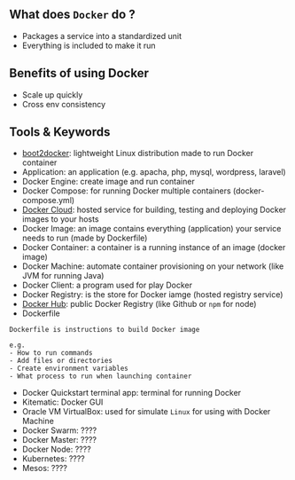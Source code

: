 ## What does `Docker` do ?
- Packages a service into a standardized unit
- Everything is included to make it run

## Benefits of using Docker
- Scale up quickly
- Cross env consistency

## Tools & Keywords
- [boot2docker](http://boot2docker.io/): lightweight Linux distribution made to run Docker container
- Application: an application (e.g. apacha, php, mysql, wordpress, laravel)
- Docker Engine: create image and run container
- Docker Compose: for running Docker multiple containers (docker-compose.yml)
- [Docker Cloud](https://cloud.docker.com/): hosted service for building, testing and deploying Docker images to your hosts
- Docker Image: an image contains everything (application) your service needs to run (made by Dockerfile)
- Docker Container: a container is a running instance of an image (docker image)
- Docker Machine: automate container provisioning on your network (like JVM for running Java)
- Docker Client: a program used for play Docker
- Docker Registry: is the store for Docker iamge (hosted registry service)
- [Docker Hub](https://hub.docker.com/): public Docker Registry (like Github or `npm` for node)
- Dockerfile
```
Dockerfile is instructions to build Docker image

e.g.
- How to run commands
- Add files or directories
- Create environment variables
- What process to run when launching container
```
- Docker Quickstart terminal app: terminal for running Docker
- Kitematic: Docker GUI
- Oracle VM VirtualBox: used for simulate `Linux` for using with Docker Machine
- Docker Swarm: ????
- Docker Master: ????
- Docker Node: ????
- Kubernetes: ????
- Mesos: ????
